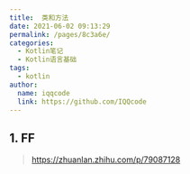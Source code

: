 ```yaml
---
title:  类和方法
date: 2021-06-02 09:13:29
permalink: /pages/8c3a6e/
categories:
  - Kotlin笔记
  - Kotlin语言基础
tags:
  - kotlin
author:
  name: iqqcode
  link: https://github.com/IQQcode
---
```

## 1. FF

> https://zhuanlan.zhihu.com/p/79087128

